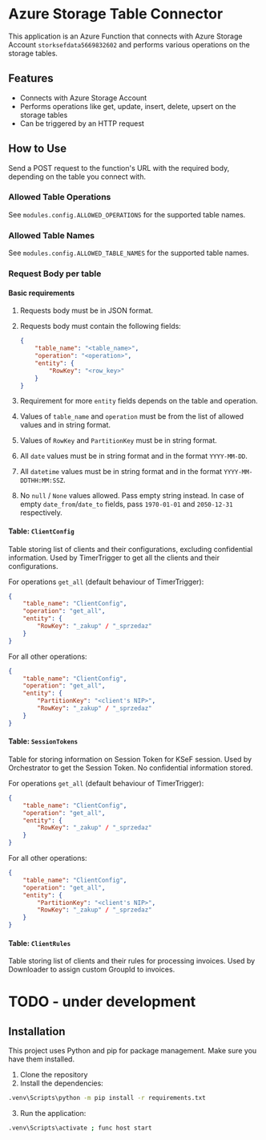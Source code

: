 # Azure Storage Table Connector

This application is an Azure Function that connects with Azure Storage Account `storksefdata5669832602` and performs various operations on the storage tables.

## Features

- Connects with Azure Storage Account
- Performs operations like get, update, insert, delete, upsert on the storage tables
- Can be triggered by an HTTP request

## How to Use

Send a POST request to the function's URL with the required body, depending on the table you connect with.

### Allowed Table Operations

See `modules.config.ALLOWED_OPERATIONS` for the supported table names.

### Allowed Table Names

See `modules.config.ALLOWED_TABLE_NAMES` for the supported table names.

### Request Body per table

#### Basic requirements

1. Requests body must be in JSON format.
2. Requests body must contain the following fields:

    ```json
    {
        "table_name": "<table_name>",
        "operation": "<operation>",
        "entity": {
            "RowKey": "<row_key>"
        }
    }
    ```

3. Requirement for more `entity` fields depends on the table and operation.
4. Values of `table_name` and `operation` must be from the list of allowed values and in string format.
5. Values of `RowKey` and `PartitionKey` must be in string format.
6. All `date` values must be in string format and in the format `YYYY-MM-DD`.
7. All `datetime` values must be in string format and in the format `YYYY-MM-DDTHH:MM:SSZ`.
8. No `null` / `None` values allowed. Pass empty string instead. In case of empty `date_from`/`date_to` fields, pass `1970-01-01` and `2050-12-31` respectively.

#### Table: `ClientConfig`

Table storing list of clients and their configurations, excluding confidential information.
Used by TimerTrigger to get all the clients and their configurations.

For operations `get_all` (default behaviour of TimerTrigger):

```json
{
    "table_name": "ClientConfig",
    "operation": "get_all",
    "entity": {
        "RowKey": "_zakup" / "_sprzedaz"
    }
}
```

For all other operations:

```json
{
    "table_name": "ClientConfig",
    "operation": "get_all",
    "entity": {
        "PartitionKey": "<client's NIP>",
        "RowKey": "_zakup" / "_sprzedaz"
    }
}
```

#### Table: `SessionTokens`

Table for storing information on Session Token for KSeF session. Used by Orchestrator to get the Session Token. No confidential information stored.

For operations `get_all` (default behaviour of TimerTrigger):

```json
{
    "table_name": "ClientConfig",
    "operation": "get_all",
    "entity": {
        "RowKey": "_zakup" / "_sprzedaz"
    }
}
```

For all other operations:

```json
{
    "table_name": "ClientConfig",
    "operation": "get_all",
    "entity": {
        "PartitionKey": "<client's NIP>",
        "RowKey": "_zakup" / "_sprzedaz"
    }
}
```

#### Table: `ClientRules`

Table storing list of clients and their rules for processing invoices. Used by Downloader to assign custom GroupId to invoices.

# TODO - under development

## Installation

This project uses Python and pip for package management. Make sure you have them installed.

1. Clone the repository
2. Install the dependencies:

```bash
.venv\Scripts\python -m pip install -r requirements.txt 
```

3. Run the application:

```bash
.venv\Scripts\activate ; func host start 
```
